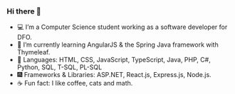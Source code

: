 ### Hi there 👋
- 💻 I’m a Computer Science student working as a software developer for DFO.
- 🔎 I’m currently learning AngularJS & the Spring Java framework with Thymeleaf.
- 📖 Languages: HTML, CSS, JavaScript, TypeScript, Java, PHP, C#, Python, SQL, T-SQL, PL-SQL
- 🎆 Frameworks & Libraries: ASP.NET, React.js, Express.js, Node.js.
- ☕ Fun fact: I like coffee, cats and math.
